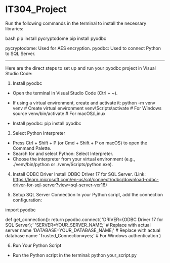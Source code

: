 # IT304_Project

Run the following commands in the terminal to install the necessary libraries:

bash
    pip install pycryptodome
    pip install pyodbc


pycryptodome: Used for AES encryption.
pyodbc: Used to connect Python to SQL Server.

- - - - - - - - - - - - - - - - - - - - - - - - - - - - - - - - - - - - - - - - - - -

Here are the direct steps to set up and run your pyodbc project in Visual Studio Code:

1. Install pyodbc
 - Open the terminal in Visual Studio Code (Ctrl + ~).
 - If using a virtual environment, create and activate it:
      python -m venv venv  # Create virtual environment
      venv\Scripts\activate  # For Windows
      source venv/bin/activate  # For macOS/Linux
   
 - Install pyodbc:
      pip install pyodbc

3. Select Python Interpreter
 -  Press Ctrl + Shift + P (or Cmd + Shift + P on macOS) to open the Command Palette.
 -  Search for and select Python: Select Interpreter.
 -  Choose the interpreter from your virtual environment (e.g., ./venv/bin/python or ./venv/Scripts/python.exe).

4. Install ODBC Driver
  Install ODBC Driver 17 for SQL Server.
 (Link: https://learn.microsoft.com/en-us/sql/connect/odbc/download-odbc-driver-for-sql-server?view=sql-server-ver16)

5. Setup SQL Server Connection
In your Python script, add the connection configuration:

import pyodbc

def get_connection():
    return pyodbc.connect(
     'DRIVER={ODBC Driver 17 for SQL Server};'
     'SERVER=YOUR_SERVER_NAME;'  # Replace with actual server name
     'DATABASE=YOUR_DATABASE_NAME;'  # Replace with actual database name
     'Trusted_Connection=yes;'  # For Windows authentication
)
      
6. Run Your Python Script
  - Run the Python script in the terminal:
        python your_script.py
  

